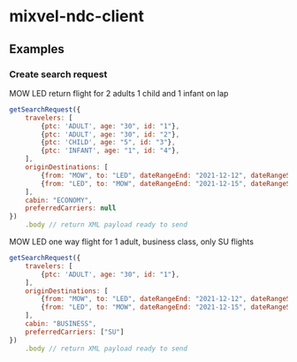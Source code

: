 # mixvel-ndc-client

## Examples

### Create search request

MOW LED return flight for 2 adults 1 child and 1 infant on lap

```js
getSearchRequest({
    travelers: [
        {ptc: 'ADULT', age: "30", id: "1"},
        {ptc: 'ADULT', age: "30", id: "2"},
        {ptc: 'CHILD', age: "5", id: "3"},
        {ptc: 'INFANT', age: "1", id: "4"},
    ],
    originDestinations: [
        {from: "MOW", to: "LED", dateRangeEnd: "2021-12-12", dateRangeStart: "2021-12-12"},
        {from: "LED", to: "MOW", dateRangeEnd: "2021-12-15", dateRangeStart: "2021-12-15"}
    ],
    cabin: "ECONOMY",
    preferredCarriers: null
})
    .body // return XML payload ready to send
```

MOW LED one way flight for 1 adult, business class, only SU flights

```js
getSearchRequest({
    travelers: [
        {ptc: 'ADULT', age: "30", id: "1"},
    ],
    originDestinations: [
        {from: "MOW", to: "LED", dateRangeEnd: "2021-12-12", dateRangeStart: "2021-12-12"},
        {from: "LED", to: "MOW", dateRangeEnd: "2021-12-15", dateRangeStart: "2021-12-15"}
    ],
    cabin: "BUSINESS",
    preferredCarriers: ["SU"]
})
    .body // return XML payload ready to send
```
